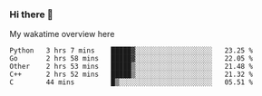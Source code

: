 ### Hi there 👋

<!--
**Jassy930/Jassy930** is a ✨ _special_ ✨ repository because its `README.md` (this file) appears on your GitHub profile.

Here are some ideas to get you started:

- 🔭 I’m currently working on ...
- 🌱 I’m currently learning ...
- 👯 I’m looking to collaborate on ...
- 🤔 I’m looking for help with ...
- 💬 Ask me about ...
- 📫 How to reach me: ...
- 😄 Pronouns: ...
- ⚡ Fun fact: ...
-->

My wakatime overview here
<!--START_SECTION:waka-->
```text
Python   3 hrs 7 mins    █████▓░░░░░░░░░░░░░░░░░░░   23.25 % 
Go       2 hrs 58 mins   █████▓░░░░░░░░░░░░░░░░░░░   22.05 % 
Other    2 hrs 53 mins   █████▒░░░░░░░░░░░░░░░░░░░   21.48 % 
C++      2 hrs 52 mins   █████▒░░░░░░░░░░░░░░░░░░░   21.32 % 
C        44 mins         █▒░░░░░░░░░░░░░░░░░░░░░░░   05.51 % 
```
<!--END_SECTION:waka-->
